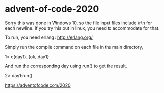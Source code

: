 # advent-of-code-2020
Sorry this was done in Windows 10, so the file input files include \r\n for each newline. If you try this out in linux, you need to accommodate for that.

To run, you need erlang : http://erlang.org/

Simply run the compile command on each file in the main directory,

1> c(day1).
{ok, day1}

And run the corresponding day using run() to get the result.

2> day1:run().

https://adventofcode.com/2020
